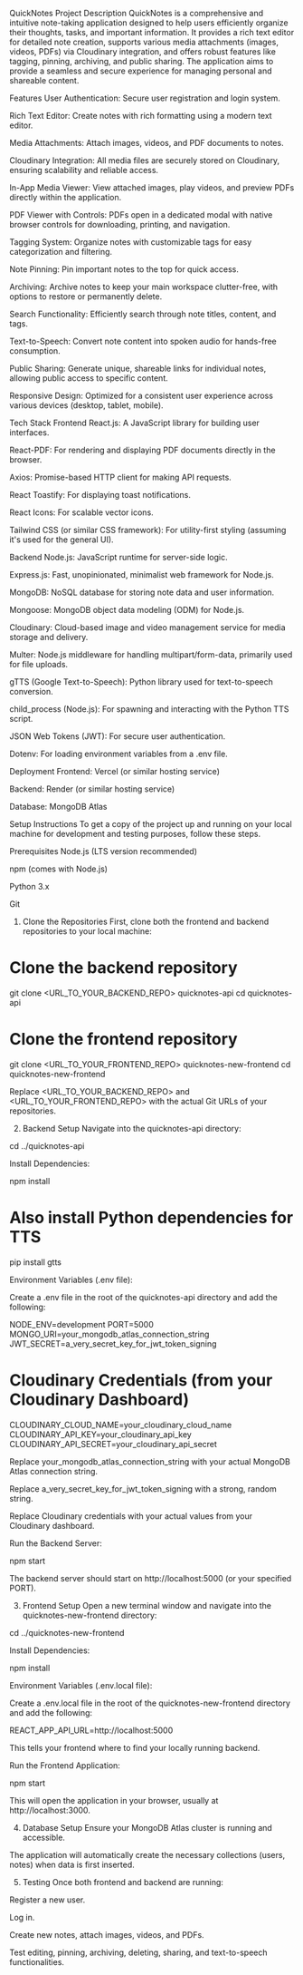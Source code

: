 QuickNotes
Project Description
QuickNotes is a comprehensive and intuitive note-taking application designed to help users efficiently organize their thoughts, tasks, and important information. It provides a rich text editor for detailed note creation, supports various media attachments (images, videos, PDFs) via Cloudinary integration, and offers robust features like tagging, pinning, archiving, and public sharing. The application aims to provide a seamless and secure experience for managing personal and shareable content.

Features
User Authentication: Secure user registration and login system.

Rich Text Editor: Create notes with rich formatting using a modern text editor.

Media Attachments: Attach images, videos, and PDF documents to notes.

Cloudinary Integration: All media files are securely stored on Cloudinary, ensuring scalability and reliable access.

In-App Media Viewer: View attached images, play videos, and preview PDFs directly within the application.

PDF Viewer with Controls: PDFs open in a dedicated modal with native browser controls for downloading, printing, and navigation.

Tagging System: Organize notes with customizable tags for easy categorization and filtering.

Note Pinning: Pin important notes to the top for quick access.

Archiving: Archive notes to keep your main workspace clutter-free, with options to restore or permanently delete.

Search Functionality: Efficiently search through note titles, content, and tags.

Text-to-Speech: Convert note content into spoken audio for hands-free consumption.

Public Sharing: Generate unique, shareable links for individual notes, allowing public access to specific content.

Responsive Design: Optimized for a consistent user experience across various devices (desktop, tablet, mobile).

Tech Stack
Frontend
React.js: A JavaScript library for building user interfaces.

React-PDF: For rendering and displaying PDF documents directly in the browser.

Axios: Promise-based HTTP client for making API requests.

React Toastify: For displaying toast notifications.

React Icons: For scalable vector icons.

Tailwind CSS (or similar CSS framework): For utility-first styling (assuming it's used for the general UI).

Backend
Node.js: JavaScript runtime for server-side logic.

Express.js: Fast, unopinionated, minimalist web framework for Node.js.

MongoDB: NoSQL database for storing note data and user information.

Mongoose: MongoDB object data modeling (ODM) for Node.js.

Cloudinary: Cloud-based image and video management service for media storage and delivery.

Multer: Node.js middleware for handling multipart/form-data, primarily used for file uploads.

gTTS (Google Text-to-Speech): Python library used for text-to-speech conversion.

child_process (Node.js): For spawning and interacting with the Python TTS script.

JSON Web Tokens (JWT): For secure user authentication.

Dotenv: For loading environment variables from a .env file.

Deployment
Frontend: Vercel (or similar hosting service)

Backend: Render (or similar hosting service)

Database: MongoDB Atlas

Setup Instructions
To get a copy of the project up and running on your local machine for development and testing purposes, follow these steps.

Prerequisites
Node.js (LTS version recommended)

npm (comes with Node.js)

Python 3.x

Git

1. Clone the Repositories
First, clone both the frontend and backend repositories to your local machine:

# Clone the backend repository
git clone <URL_TO_YOUR_BACKEND_REPO> quicknotes-api
cd quicknotes-api

# Clone the frontend repository
git clone <URL_TO_YOUR_FRONTEND_REPO> quicknotes-new-frontend
cd quicknotes-new-frontend

Replace <URL_TO_YOUR_BACKEND_REPO> and <URL_TO_YOUR_FRONTEND_REPO> with the actual Git URLs of your repositories.

2. Backend Setup
Navigate into the quicknotes-api directory:

cd ../quicknotes-api

Install Dependencies:

npm install
# Also install Python dependencies for TTS
pip install gtts

Environment Variables (.env file):

Create a .env file in the root of the quicknotes-api directory and add the following:

NODE_ENV=development
PORT=5000
MONGO_URI=your_mongodb_atlas_connection_string
JWT_SECRET=a_very_secret_key_for_jwt_token_signing

# Cloudinary Credentials (from your Cloudinary Dashboard)
CLOUDINARY_CLOUD_NAME=your_cloudinary_cloud_name
CLOUDINARY_API_KEY=your_cloudinary_api_key
CLOUDINARY_API_SECRET=your_cloudinary_api_secret

Replace your_mongodb_atlas_connection_string with your actual MongoDB Atlas connection string.

Replace a_very_secret_key_for_jwt_token_signing with a strong, random string.

Replace Cloudinary credentials with your actual values from your Cloudinary dashboard.

Run the Backend Server:

npm start

The backend server should start on http://localhost:5000 (or your specified PORT).

3. Frontend Setup
Open a new terminal window and navigate into the quicknotes-new-frontend directory:

cd ../quicknotes-new-frontend

Install Dependencies:

npm install

Environment Variables (.env.local file):

Create a .env.local file in the root of the quicknotes-new-frontend directory and add the following:

REACT_APP_API_URL=http://localhost:5000

This tells your frontend where to find your locally running backend.

Run the Frontend Application:

npm start

This will open the application in your browser, usually at http://localhost:3000.

4. Database Setup
Ensure your MongoDB Atlas cluster is running and accessible.

The application will automatically create the necessary collections (users, notes) when data is first inserted.

5. Testing
Once both frontend and backend are running:

Register a new user.

Log in.

Create new notes, attach images, videos, and PDFs.

Test editing, pinning, archiving, deleting, sharing, and text-to-speech functionalities.
